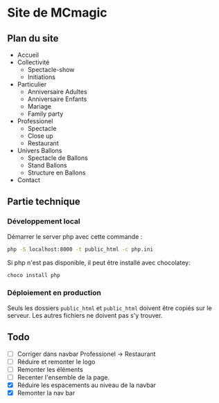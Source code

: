 # Site de MCmagic

## Plan du site

- Accueil
- Collectivité
    - Spectacle-show
    - Initiations
- Particulier
    - Anniversaire Adultes
    - Anniversaire Enfants
    - Mariage
    - Family party
- Professionel
    - Spectacle
    - Close up
    - Restaurant
- Univers Ballons
    - Spectacle de Ballons
    - Stand Ballons
    - Structure en Ballons
- Contact

## Partie technique
### Développement local
Démarrer le server php avec cette commande :
```sh
php -S localhost:8000 -t public_html -c php.ini
```

Si php n'est pas disponible, il peut être installé avec chocolatey:
```sh
choco install php
```

### Déploiement en production
Seuls les dossiers `public_html` et `public_html` doivent être copiés sur le serveur.
Les autres fichiers ne doivent pas s'y trouver. 

## Todo

- [ ] Corriger dans navbar Professionel -> Restaurant
- [ ] Réduire et remonter le logo
- [ ] Remonter les éléments
- [ ] Recenter l'ensemble de la page.
- [X] Réduire les espacements au niveau de la navbar 
- [X] Remonter la nav bar
